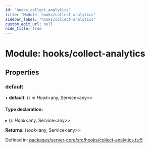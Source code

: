 ```yaml
---
id: "hooks_collect_analytics"
title: "Module: hooks/collect-analytics"
sidebar_label: "hooks/collect-analytics"
custom_edit_url: null
hide_title: true
---
```


# Module: hooks/collect-analytics

## Properties

### default

• **default**: () => *Hook*<any, Service<any\>\>

#### Type declaration:

▸ (): *Hook*<any, Service<any\>\>

**Returns:** *Hook*<any, Service<any\>\>

Defined in: [packages/server-core/src/hooks/collect-analytics.ts:5](https://github.com/xr3ngine/xr3ngine/blob/673ad6a5f/packages/server-core/src/hooks/collect-analytics.ts#L5)
